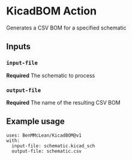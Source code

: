# KicadBOM Action

Generates a CSV BOM for a specified schematic

## Inputs

### `input-file`

**Required** The schematic to process

### `output-file`

**Required** The name of the resulting CSV BOM

## Example usage
```
uses: BenMMcLean/KicadBOM@v1
with:
  input-file: schematic.kicad_sch
  output-file: schematic.csv
```
